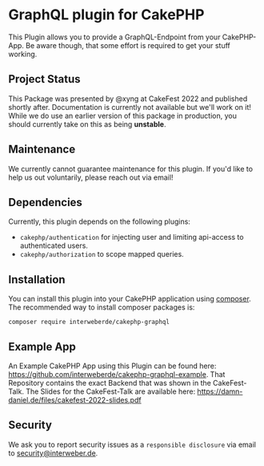 # GraphQL plugin for CakePHP
This Plugin allows you to provide a GraphQL-Endpoint from your CakePHP-App.
Be aware though, that some effort is required to get your stuff working.

## Project Status
This Package was presented by @xyng at CakeFest 2022 and published shortly after.
Documentation is currently not available but we'll work on it!
While we do use an earlier version of this package in production, you should currently take on this as being **unstable**.

## Maintenance
We currently cannot guarantee maintenance for this plugin. If you'd like to help us out voluntarily, please reach out via email!

## Dependencies
Currently, this plugin depends on the following plugins:
- `cakephp/authentication` for injecting user and limiting api-access to authenticated users.
- `cakephp/authorization` to scope mapped queries.

## Installation
You can install this plugin into your CakePHP application using [composer](https://getcomposer.org).
The recommended way to install composer packages is:

```
composer require interweberde/cakephp-graphql
```

## Example App
An Example CakePHP App using this Plugin can be found here: https://github.com/interweberde/cakephp-graphql-example.
That Repository contains the exact Backend that was shown in the CakeFest-Talk.
The Slides for the CakeFest-Talk are available here: https://damn-daniel.de/files/cakefest-2022-slides.pdf

## Security
We ask you to report security issues as a `responsible disclosure` via email to security@interweber.de.
